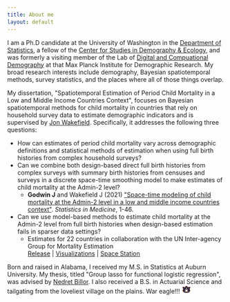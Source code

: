```yaml
---
title: About me
layout: default
---
```


I am a Ph.D candidate at the University of Washington in the [Department of Statistics](https://stat.uw.edu/), a fellow of the [Center for Studies in Demography & Ecology](https://csde.washington.edu/), and was formerly a visiting member of the Lab of [Digital and Compuational Demography](https://www.demogr.mpg.de/en/research_6120/digital_and_computational_demography_5555) at that Max Planck Institute for Demographic Research. My broad research interests include demography, Bayesian spatiotemporal methods, survey statistics, and the places where all of those things overlap.

My dissertation, "Spatiotemporal Estimation of Period Child Mortality in a Low and Middle Income Countries Context", focuses on Bayesian spatiotemporal methods for child mortality in countries that rely on household survey data to estimate demographic indicators and is supervised by [Jon Wakefield](https://faculty.washington.edu/jonno/). Specifically, it addresses the following three questions:

  * How can estimates of period child mortality vary across demographic definitions and statistical methods of estimation when using full birth histories from complex household surveys?
  * Can we combine both design-based direct full birth histories from complex surveys with summary birth histories from censuses and surveys in a discrete space-time smoothing model to make estimates of child mortality at the Admin-2 level?
    -  **Godwin J** and Wakefield J (2021) ["Space-time modeling of child mortality at the Admin-2 level in a low and middle income countries context"](https://doi.org/10.1002/sim.8854). *Statistics in Medicine*, 1-46.
  * Can we use model-based methods to estimate child mortality at the Admin-2 level from full birth histories when design-based estimation fails in sparser data settings?
    -  Estimates for 22 countries in collaboration with the UN Inter-agency Group for Mortality Estimation  
       [Release](https://data.unicef.org/resources/subnational-under-five-mortality-estimates-1990-2019/) | [Visualizations](https://childmortality.org/data) | [Space Station](https://faculty.washington.edu/jonno/space-station.html)

Born and raised in Alabama, I received my M.S. in Statistics at Auburn University. My thesis, titled "Group lasso for functional logistic regression", was advised by [Nedret Billor](http://webhome.auburn.edu/~billone/). I also received a B.S. in Actuarial Science and tailgating from the loveliest village on the plains. War eagle!!!  <img src="./AU.jpg" width="22">
